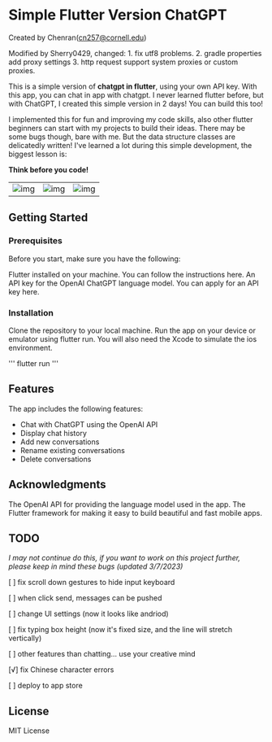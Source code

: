 # Simple Flutter Version ChatGPT 

Created by Chenran(cn257@cornell.edu)

Modified by Sherry0429,
  changed:
        1. fix utf8 problems.
        2. gradle properties add proxy settings
        3. http request support system proxies or custom proxies.

This is a simple version of **chatgpt in flutter**, using your own API key. With this app, you can chat in app with chatgpt. I never learned flutter before, but with ChatGPT, I created this simple version in 2 days! You can build this too!

I implemented this for fun and improving my code skills, also other flutter beginners can start with my projects to build their ideas. There may be some bugs though, bare with me. But the data structure classes are delicatedly written! I've learned a lot during this simple development, the biggest lesson is:

**Think before you code!**


|  |  |  |
| - | - | - |
| ![img](images/screen1.png) | ![img](images/screen2.png) | ![img](images/screen3.png) |


## Getting Started
### Prerequisites
Before you start, make sure you have the following:

Flutter installed on your machine. You can follow the instructions here.
An API key for the OpenAI ChatGPT language model. You can apply for an API key here.
### Installation
Clone the repository to your local machine.
Run the app on your device or emulator using flutter run.
You will also need the Xcode to simulate the ios environment.

'''
flutter run
'''

## Features
The app includes the following features:

- Chat with ChatGPT using the OpenAI API
- Display chat history
- Add new conversations
- Rename existing conversations
- Delete conversations


## Acknowledgments
The OpenAI API for providing the language model used in the app.
The Flutter framework for making it easy to build beautiful and fast mobile apps.


## TODO 
 
 *I may not continue do this, if you want to work on this project further, please keep in mind these bugs (updated 3/7/2023)*

[ ] fix scroll down gestures to hide input keyboard

[ ] when click send, messages can be pushed

[ ] change UI settings (now it looks like andriod)

[ ] fix typing box height (now it's fixed size, and the line will stretch vertically)

[ ] other features than chatting... use your creative mind

[√] fix Chinese character errors 

[ ] deploy to app store

## License
MIT License
